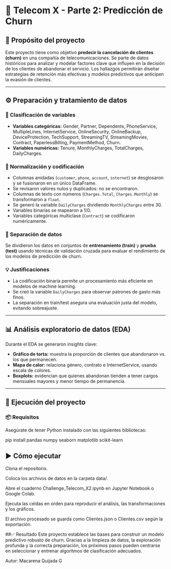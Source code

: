 # 📡 Telecom X - Parte 2: Predicción de Churn

## 📌 Propósito del proyecto

Este proyecto tiene como objetivo **predecir la cancelación de clientes (churn)** en una compañía de telecomunicaciones. Se parte de datos históricos para analizar y modelar factores clave que influyen en la decisión de los clientes de abandonar el servicio. Los hallazgos permitirán diseñar estrategias de retención más efectivas y modelos predictivos que anticipen la evasión de clientes.

---
## ⚙️ Preparación y tratamiento de datos

### 📑 Clasificación de variables

- **Variables categóricas:** Gender, Partner, Dependents, PhoneService, MultipleLines, InternetService, OnlineSecurity, OnlineBackup, DeviceProtection, TechSupport, StreamingTV, StreamingMovies, Contract, PaperlessBilling, PaymentMethod, Churn.
- **Variables numéricas:** Tenure, MonthlyCharges, TotalCharges, DailyCharges.

### 🔄 Normalización y codificación

- Columnas anidadas (`customer`, `phone`, `account`, `internet`) se desglosaron y se fusionaron en un único DataFrame.
- Se revisaron valores nulos y duplicados: no se encontraron.
- Columnas de texto con números (`Charges.Total`, `Charges.Monthly`) se transformaron a `float`.
- Se generó la variable `DailyCharges` dividiendo `MonthlyCharges` entre 30.
- Variables binarias se mapearon a 1/0.
- Variables categóricas multiclase (`Contract`) se codificaron numéricamente.

### 🔑 Separación de datos

Se dividieron los datos en conjuntos de **entrenamiento (train)** y **prueba (test)** usando técnicas de validación cruzada para evaluar el rendimiento de los modelos de predicción de churn.

### 💡 Justificaciones

- La codificación binaria permite un procesamiento más eficiente en modelos de machine learning.
- Se creó la variable `DailyCharges` para observar patrones de gasto más finos.
- La separación en train/test asegura una evaluación justa del modelo, evitando sobreajuste.

---

## 📊 Análisis exploratorio de datos (EDA)

Durante el EDA se generaron insights clave:

- **Gráfico de torta:** muestra la proporción de clientes que abandonaron vs. los que permanecen.
- **Mapa de calor:** relaciona género, contrato e InternetService, usando escala de colores.
- **Boxplots:** evidencian que quienes abandonan tienden a tener cargos mensuales mayores y menor tiempo de permanencia.

---

## 🚀 Ejecución del proyecto

### 📦 Requisitos

Asegúrate de tener Python instalado con las siguientes bibliotecas:

pip install pandas numpy seaborn matplotlib scikit-learn



## ▶️ Cómo ejecutar
Clona el repositorio.

Coloca los archivos de datos en la carpeta data/.

Abre el cuaderno Challenge_Telecom_X2.ipynb en Jupyter Notebook o Google Colab.

Ejecuta las celdas en orden para reproducir el análisis, las transformaciones y los gráficos.

El archivo procesado se guarda como Clientes.json o Clientes.csv según la exportación.

##✅ Resultado
Este proyecto establece las bases para construir un modelo predictivo robusto de churn. Gracias a la limpieza de datos, la exploración profunda y la correcta preparación, los próximos pasos pueden centrarse en seleccionar y entrenar algoritmos de clasificación adecuados.

Autor: Macarena Quijada G
